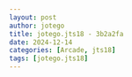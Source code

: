 ```yaml
---
layout: post
author: jotego
title: jotego.jts18 - 3b2a2fa
date: 2024-12-14
categories: [Arcade, jts18]
tags: [jotego.jts18]
---
```


